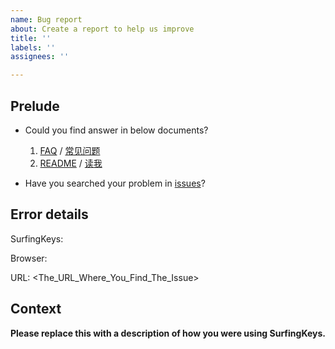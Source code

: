 ```yaml
---
name: Bug report
about: Create a report to help us improve
title: ''
labels: ''
assignees: ''

---
```


## Prelude
* Could you find answer in below documents?

    1. [FAQ](https://github.com/brookhong/Surfingkeys/wiki/FAQ) / [常见问题](https://github.com/brookhong/Surfingkeys/wiki/%E5%B8%B8%E8%A7%81%E9%97%AE%E9%A2%98)
    1. [README](https://github.com/brookhong/Surfingkeys/blob/master/README.md) / [读我](https://github.com/brookhong/Surfingkeys/blob/master/README_CN.md)

* Have you searched your problem in [issues](https://github.com/brookhong/Surfingkeys/issues)?

## Error details

<!-- **You can simply click dropdown menu from Surfingkeys' icon in toolbar, which will provide necessary info.**
![image](https://user-images.githubusercontent.com/288207/39614555-6048977e-4fa3-11e8-8476-46203af7c4d6.png) -->

SurfingKeys: <version>

Browser: <version><os version>

URL: <The_URL_Where_You_Find_The_Issue>

## Context

**Please replace this with a description of how you were using SurfingKeys.**
